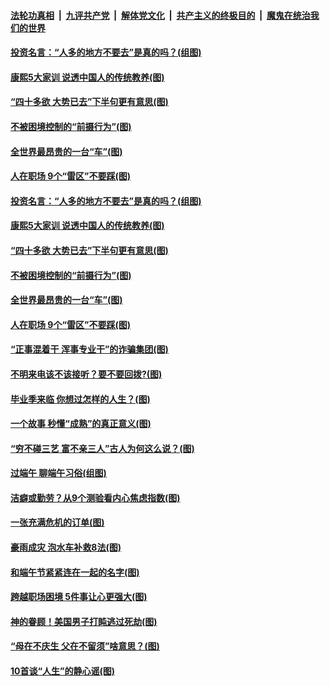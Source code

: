 

####  [法轮功真相](../../../../basic/blob/master/README.md?t=06271931) &nbsp;|&nbsp; [九评共产党](../../../../9ping.md/blob/master/README.md?t=06271931) &nbsp;|&nbsp; [解体党文化](../../../../jtdwh.md/blob/master/README.md?t=06271931)  &nbsp;|&nbsp; [共产主义的终极目的](../../../../gczydzjmd.md/blob/master/README.md?t=06271931) &nbsp;|&nbsp; [魔鬼在统治我们的世界](../../../../mgztzwmdsj.md/blob/master/README.md?t=06271931) 

#### [投资名言：“人多的地方不要去”是真的吗？(组图)](../pages/p8/937855.md?t=06271931) 

#### [康熙5大家训 说透中国人的传统教养(图)](../pages/p8/937696.md?t=06271931) 

#### [“四十多欲 大势已去”下半句更有意思(图)](../pages/p8/937811.md?t=06271931) 

#### [不被困境控制的“前摄行为”(图)](../pages/p8/937145.md?t=06271931) 

#### [全世界最昂贵的一台“车”(图)](../pages/p8/937477.md?t=06271931) 

#### [人在职场 9个“雷区”不要踩(图)](../pages/p8/937766.md?t=06271931) 

#### [投资名言：“人多的地方不要去”是真的吗？(组图)](../pages/p8/937855.md?t=06271931) 

#### [康熙5大家训 说透中国人的传统教养(图)](../pages/p8/937696.md?t=06271931) 

#### [“四十多欲 大势已去”下半句更有意思(图)](../pages/p8/937811.md?t=06271931) 

#### [不被困境控制的“前摄行为”(图)](../pages/p8/937145.md?t=06271931) 

#### [全世界最昂贵的一台“车”(图)](../pages/p8/937477.md?t=06271931) 

#### [人在职场 9个“雷区”不要踩(图)](../pages/p8/937766.md?t=06271931) 

#### [“正事混着干 浑事专业干”的诈骗集团(图)](../pages/p8/937732.md?t=06271931) 

#### [不明来电该不该接听？要不要回拨?(图)](../pages/p8/936929.md?t=06271931) 

#### [毕业季来临 你想过怎样的人生？(图)](../pages/p8/937661.md?t=06271931) 

#### [一个故事 秒懂“成熟”的真正意义(图)](../pages/p8/936405.md?t=06271931) 

#### [“穷不碰三艺 富不亲三人”古人为何这么说？(图)](../pages/p8/937602.md?t=06271931) 

#### [过端午 聊端午习俗(组图)](../pages/p8/937246.md?t=06271931) 

#### [洁癖或勤劳？从9个测验看内心焦虑指数(图)](../pages/p8/937558.md?t=06271931) 

#### [一张充满危机的订单(图)](../pages/p8/936981.md?t=06271931) 

#### [豪雨成灾 泡水车补救8法(图)](../pages/p8/937526.md?t=06271931) 

#### [和端午节紧紧连在一起的名字(图)](../pages/p8/937448.md?t=06271931) 

#### [跨越职场困境 5件事让心更强大(图)](../pages/p8/937375.md?t=06271931) 

#### [神的眷顾！美国男子打盹逃过死劫(图)](../pages/p8/936985.md?t=06271931) 

#### [“母在不庆生 父在不留须”啥意思？(图)](../pages/p8/937234.md?t=06271931) 

#### [10首谈“人生”的静心谣(图)](../pages/p8/936965.md?t=06271931) 

